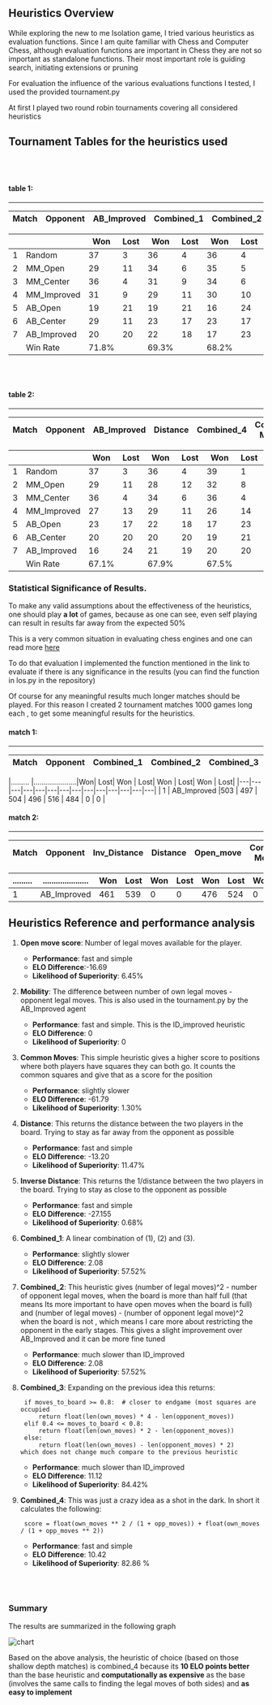 ## Heuristics Overview

While exploring the new to me Isolation game, I tried various heuristics as evaluation functions.
Since I am quite familiar with Chess and Computer Chess, although evaluation functions are important in Chess
they are not so important as standalone functions. Their most important role is guiding search, initiating extensions or pruning

For evaluation the influence of the various evaluations functions I tested, I used the provided tournament.py

At first I played two round robin tournaments covering all considered heuristics


## Tournament Tables for the heuristics used


</BR></BR>
#### table 1:
---
|Match|Opponent|AB_Improved|Combined_1|Combined_2|Combined_3|
|---|---|---|---|---|---|

|   |                  |Won |Lost|Won | Lost| Won | Lost|   Won | Lost|
|---|---|---|---|---|---|---|---|---|---|
| 1 |       Random     |37  |   3 |   36  |   4 |   36  |   4 |   35  |   5|
| 2 |       MM_Open    |29  |  11 |   34  |   6 |   35  |   5 |   31  |   9|
| 3 |      MM_Center   |36  |   4 |   31  |   9 |   34  |   6 |   36  |   4|
| 4 |    MM_Improved   |31  |   9 |   29  |  11 |   30  |  10 |   26  |  14|
| 5 |       AB_Open    |19  |  21 |   19  |  21 |   16  |  24 |   22  |  18|
| 6 |      AB_Center   |29  |  11 |   23  |  17 |   23  |  17 |   24  |  16|
| 7 |     AB_Improved  |20  |  20 |   22  |  18 |   17  |  23 |   15  |  25|
|   |     Win Rate     |  71.8%| |69.3% |   | 68.2%|   | 67.5%   |   |


</BR></BR>


#### table 2:
---
|Match|Opponent|AB_Improved|Distance|Combined_4|Common Moves|
|---|---|---|---|---|---|

|   |                  |Won |Lost|Won | Lost| Won | Lost|   Won | Lost|
|---|---|---|---|---|---|---|---|---|---|
| 1 |       Random     |37  |   3 | 36  |   4 |   39  |  1  |   33  |   7 |
| 2 |       MM_Open    |29  |  11 | 28  |  12 |   32  |   8 |   27  |  13 |
| 3 |      MM_Center   |36  |   4 | 34  |   6 |   36  |   4 |   32  |   8 |
| 4 |    MM_Improved   |27  |  13 |  29 |  11 |   26  |  14 |   22  |  18 |
| 5 |       AB_Open    |23  |  17 |  22 |  18 |   17  |  23 |   15  |  25 |
| 6 |      AB_Center   | 20 |  20 | 20  |  20 |   19  | 21  |   20  |  20 |
| 7 |     AB_Improved  | 16 |  24 | 21  |  19 |   20  | 20 |   18   | 18  |
|   |     Win Rate   |  67.1%| |67.9% |   | 67.5%|   | 59.8%   |   |


### Statistical Significance of Results.

To make any valid assumptions about the effectiveness of the heuristics, one should play **a lot** of games, because as one can see, even self playing can result in results far away from the expected 50%

This is a very common situation in evaluating chess engines and one can read more [here](https://chessprogramming.wikispaces.com/Match+Statistics)

To do that evaluation I implemented the function mentioned in the link to evaluate if there is any significance in the results (you can find the function in los.py in the repository)

Of course for any meaningful results much longer matches should be played.
For this reason I created 2 tournament matches 1000 games long each , to get some meaningful results for the heuristics.

#### match 1:
---
|Match|Opponent|Combined_1|Combined_2|Combined_3|Combined_4|
|---|---|---|---|---|---|

|.........   |.....................|Won| Lost| Won | Lost| Won | Lost| Won | Lost|
|---|---|---|---|---|---|---|---|---|---|---|---|---|---|
| 1 |       AB_Improved     |503  |   497 | 504  |   496 |   516  |  484  | 0  |   0 |


#### match 2:
---
|Match|Opponent|Inv_Distance|Distance|Open_move|Common Moves|
|---|---|---|---|---|---|

|.........   |.....................|Won| Lost| Won | Lost| Won | Lost|Won | Lost|
|---|---|---|---|---|---|---|---|---|---
| 1 |       AB_Improved     |461  |539 | 0  |   0 |   476  |  524 |   0  |  0  |



## Heuristics Reference and performance analysis

1. **Open move score**: Number of legal moves available for the player.
    
    - **Performance**:  fast and simple
    - **ELO Difference**:-16.69
    - **Likelihood of Superiority**: 6.45%

2. **Mobility**: The difference between number of own legal moves - opponent legal moves. This is also used in the tournament.py by the AB_Improved agent

    - **Performance**: fast and simple. This is the ID_improved heuristic
    - **ELO Difference**: 0 
    - **Likelihood of Superiority**: 0

3. **Common Moves**: This simple heuristic gives a higher score to positions where both players have squares they can both go. It counts the common squares and give that as a score for the position

    - **Performance**: slightly slower
    - **ELO Difference**: -61.79
    - **Likelihood of Superiority**: 1.30%

4. **Distance**: This returns the distance between the two players in the board. Trying to stay as far away from the opponent as possible

    - **Performance**: fast and simple
    - **ELO Difference**: -13.20
    - **Likelihood of Superiority**: 11.47%

5. **Inverse Distance**: This returns the 1/distance between the two players in the board. Trying to stay as close to the opponent as possible

    - **Performance**: fast and simple
    - **ELO Difference**: -27.155
    - **Likelihood of Superiority**: 0.68%

6. **Combined_1**: A linear combination of (1), (2) and (3). 

    - **Performance**: slightly slower
    - **ELO Difference**: 2.08
    - **Likelihood of Superiority**: 57.52%

7. **Combined_2**: This heuristic gives (number of legal moves)^2 - number of opponent legal moves, when the board is more than half full (that means Its more important to have open moves when the board is full)
and (number of legal moves) - (number of opponent legal move)^2 when the board is not , which means I care more about restricting the opponent in the early stages. This gives a slight improvement over AB_Improved and it can be more fine tuned

    - **Performance**: much slower than ID_improved
    - **ELO Difference**: 2.08
    - **Likelihood of Superiority**: 57.52%

8. **Combined_3**: Expanding on the previous idea this returns:


        if moves_to_board >= 0.8:  # closer to endgame (most squares are occupied
            return float(len(own_moves) * 4 - len(opponent_moves))
        elif 0.4 <= moves_to_board < 0.8:
            return float(len(own_moves) * 2 - len(opponent_moves))
        else:
            return float(len(own_moves) - len(opponent_moves) * 2)
       which does not change much compare to the previous heuristic


    - **Performance**: much slower than ID_improved
    - **ELO Difference**: 11.12
    - **Likelihood of Superiority**: 84.42%

9. **Combined_4**: This was just a crazy idea as a shot in the dark. In short it calculates the following:

        score = float(own_moves ** 2 / (1 + opp_moves)) + float(own_moves / (1 + opp_moves ** 2))

    - **Performance**: fast and simple
    - **ELO Difference**: 10.42
    - **Likelihood of Superiority**: 82.86 %

</BR></BR>





### Summary

The results are summarized in the following graph

![chart](./img/chart.png)

Based on the above analysis, the heuristic of choice (based on those shallow depth matches) is combined_4 because its **10 ELO points better** than the base heuristic and **computationally as expensive** as the base (involves the same calls to finding the legal moves of both sides) and **as easy to implement**